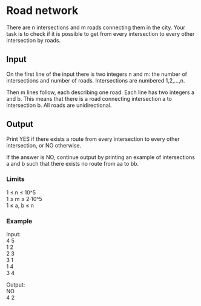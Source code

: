 # Road network

There are n intersections and m roads connecting them in the city. Your task is to check if it is possible to get from every intersection to every other intersection by roads.

## Input

On the first line of the input there is two integers n and m: the number of intersections and number of roads. Intersections are numbered 1,2,…,n.

Then m lines follow, each describing one road. Each line has two integers a and b. This means that there is a road connecting intersection a to intersection b. All roads are unidirectional.

## Output

Print YES if there exists a route from every intersection to every other intersection, or NO otherwise.

If the answer is NO, continue output by printing an example of intersections a and b such that there exists no route from aa to bb.

### Limits
1 ≤ n ≤ 10^5  
1 ≤ m ≤ 2⋅10^5  
1 ≤ a, b ≤ n  

### Example

Input:  
4 5  
1 2  
2 3  
3 1  
1 4  
3 4

Output:  
NO  
4 2